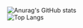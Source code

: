 
![Anurag's GitHub stats](https://github-readme-stats-gamma-nine-76.vercel.app/api?username=kkdzv&show_icons=true&theme=white)
<br  />
![Top Langs](https://github-readme-stats-gamma-nine-76.vercel.app/api/top-langs/?username=kkdzv&layout=compact)
